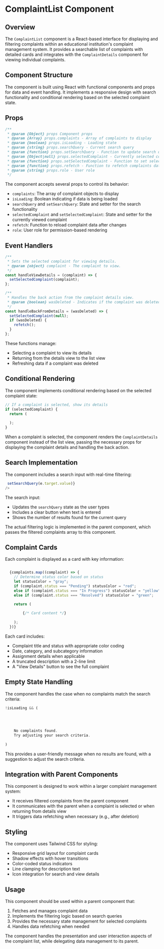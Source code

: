 # ComplaintList Component 

## Overview

The `ComplaintList` component is a React-based interface for displaying and filtering complaints within an educational institution's complaint management system. It provides a searchable list of complaints with detailed cards and integrates with the `ComplaintDetails` component for viewing individual complaints.

## Component Structure

The component is built using React with functional components and props for data and event handling. It implements a responsive design with search functionality and conditional rendering based on the selected complaint state.

## Props

```jsx
/**
 * @param {Object} props Component props
 * @param {Array} props.complaints - Array of complaints to display
 * @param {boolean} props.isLoading - Loading state
 * @param {string} props.searchQuery - Current search query
 * @param {function} props.setSearchQuery - Function to update search query
 * @param {Object|null} props.selectedComplaint - Currently selected complaint for details view
 * @param {function} props.setSelectedComplaint - Function to set selected complaint
 * @param {function} props.refetch - Function to refetch complaints data
 * @param {string} props.role - User role
 */
```

The component accepts several props to control its behavior:
- `complaints`: The array of complaint objects to display
- `isLoading`: Boolean indicating if data is being loaded
- `searchQuery` and `setSearchQuery`: State and setter for the search functionality
- `selectedComplaint` and `setSelectedComplaint`: State and setter for the currently viewed complaint
- `refetch`: Function to reload complaint data after changes
- `role`: User role for permission-based rendering

## Event Handlers

```jsx
/**
 * Sets the selected complaint for viewing details.
 * @param {object} complaint - The complaint to view.
 */
const handleViewDetails = (complaint) => {
  setSelectedComplaint(complaint);
};

/**
 * Handles the back action from the complaint details view.
 * @param {boolean} wasDeleted - Indicates if the complaint was deleted.
 */
const handleBackFromDetails = (wasDeleted) => {
  setSelectedComplaint(null);
  if (wasDeleted) {
    refetch();
  }
};
```

These functions manage:
- Selecting a complaint to view its details
- Returning from the details view to the list view
- Refreshing data if a complaint was deleted

## Conditional Rendering

The component implements conditional rendering based on the selected complaint state:

```jsx
// If a complaint is selected, show its details
if (selectedComplaint) {
  return (
    
  );
}
```

When a complaint is selected, the component renders the `ComplaintDetails` component instead of the list view, passing the necessary props for displaying the complaint details and handling the back action.

## Search Implementation

The component includes a search input with real-time filtering:

```jsx
 setSearchQuery(e.target.value)}
/>
```

The search input:
- Updates the `searchQuery` state as the user types
- Includes a clear button when text is entered
- Shows the number of results found for the current query

The actual filtering logic is implemented in the parent component, which passes the filtered complaints array to this component.

## Complaint Cards

Each complaint is displayed as a card with key information:

```jsx

  {complaints.map((complaint) => {
    // Determine status color based on status
    let statusColor = "gray";
    if (complaint.status === "Pending") statusColor = "red";
    else if (complaint.status === "In Progress") statusColor = "yellow";
    else if (complaint.status === "Resolved") statusColor = "green";

    return (
      
        {/* Card content */}
      
    );
  })}

```

Each card includes:
- Complaint title and status with appropriate color coding
- Date, category, and subcategory information
- Assignment details when applicable
- A truncated description with a 2-line limit
- A "View Details" button to see the full complaint

## Empty State Handling

The component handles the case when no complaints match the search criteria:

```jsx
!isLoading && (
  
    
      
    
    No complaints found.
    Try adjusting your search criteria.
  
)
```

This provides a user-friendly message when no results are found, with a suggestion to adjust the search criteria.

## Integration with Parent Components

This component is designed to work within a larger complaint management system:
- It receives filtered complaints from the parent component
- It communicates with the parent when a complaint is selected or when returning from details view
- It triggers data refetching when necessary (e.g., after deletion)

## Styling

The component uses Tailwind CSS for styling:
- Responsive grid layout for complaint cards
- Shadow effects with hover transitions
- Color-coded status indicators
- Line clamping for description text
- Icon integration for search and view details

## Usage

This component should be used within a parent component that:
1. Fetches and manages complaint data
2. Implements the filtering logic based on search queries
3. Provides the necessary state management for selected complaints
4. Handles data refetching when needed

The component handles the presentation and user interaction aspects of the complaint list, while delegating data management to its parent.

